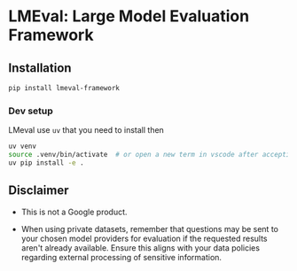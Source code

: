 # LMEval: Large Model Evaluation Framework

## Installation

```bash
pip install lmeval-framework
```

### Dev setup

LMeval use `uv` that you need to install then

```bash
uv venv
source .venv/bin/activate  # or open a new term in vscode after accepting the new venv
uv pip install -e .
```

## Disclaimer

- This is not a Google product.

- When using private datasets, remember that questions may be sent to your chosen model providers for evaluation if the requested results aren't already available. Ensure this aligns with your data policies regarding external processing of sensitive information.
